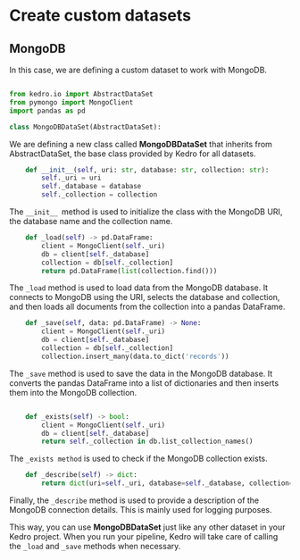 # Create custom datasets

## MongoDB

In this case, we are defining a custom dataset to work with MongoDB.
```python

from kedro.io import AbstractDataSet
from pymongo import MongoClient
import pandas as pd

class MongoDBDataSet(AbstractDataSet):
```

We are defining a new class called **MongoDBDataSet** that inherits from AbstractDataSet, the base class provided by Kedro for all datasets.

```python
    def __init__(self, uri: str, database: str, collection: str):
        self._uri = uri
        self._database = database
        self._collection = collection
```

The `__init__ `method is used to initialize the class with the MongoDB URI, the database name and the collection name.

```python
    def _load(self) -> pd.DataFrame:
        client = MongoClient(self._uri)
        db = client[self._database]
        collection = db[self._collection]
        return pd.DataFrame(list(collection.find()))
```
The `_load` method is used to load data from the MongoDB database. It connects to MongoDB using the URI, selects the database and collection, and then loads all documents from the collection into a pandas DataFrame.

```python
    def _save(self, data: pd.DataFrame) -> None:
        client = MongoClient(self._uri)
        db = client[self._database]
        collection = db[self._collection]
        collection.insert_many(data.to_dict('records'))
```
The `_save` method is used to save the data in the MongoDB database. It converts the pandas DataFrame into a list of dictionaries and then inserts them into the MongoDB collection.

```python

    def _exists(self) -> bool:
        client = MongoClient(self._uri)
        db = client[self._database]
        return self._collection in db.list_collection_names()
````

The `_exists method` is used to check if the MongoDB collection exists.

```python
    def _describe(self) -> dict:
        return dict(uri=self._uri, database=self._database, collection=self._collection)
````
Finally, the `_describe` method is used to provide a description of the MongoDB connection details. This is mainly used for logging purposes.

This way, you can use **MongoDBDataSet** just like any other dataset in your Kedro project. When you run your pipeline, Kedro will take care of calling the `_load` and `_save` methods when necessary.
